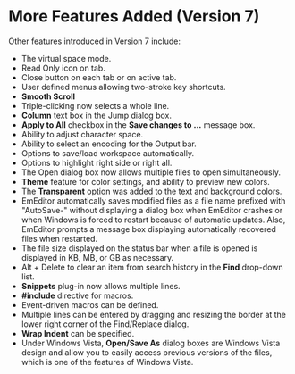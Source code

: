 # More Features Added (Version 7)

Other features introduced in Version 7 include:

- The virtual space mode.
- Read Only icon on tab.
- Close button on each tab or on active tab.
- User defined menus allowing two-stroke key shortcuts.
- **Smooth Scroll**
- Triple-clicking now selects a whole line.
- **Column** text box in the Jump dialog box.
- **Apply to All** checkbox in the **Save changes to ...** message box.
- Ability to adjust character space.
- Ability to select an encoding for the Output bar.
- Options to save/load workspace automatically.
- Options to highlight right side or right all.
- The Open dialog box now allows multiple files to open simultaneously.
- **Theme** feature for color settings, and ability to preview new colors.
- The **Transparent** option was added to the text and background colors.
- EmEditor automatically saves modified files as a file name prefixed with "AutoSave-" without displaying a dialog box when EmEditor crashes or when Windows is forced to restart because of automatic updates. Also, EmEditor prompts a
message box displaying automatically recovered files when restarted.
- The file size displayed on the status bar when a file is opened is displayed in KB, MB, or GB as necessary.
- Alt + Delete to clear an item from search history in the **Find** drop-down list.
- **Snippets** plug-in now allows multiple lines.
- **#include** directive for macros.
- Event-driven macros can be defined.
- Multiple lines can be entered by dragging and resizing the border at the lower right corner of the Find/Replace dialog.
- **Wrap Indent** can be specified.
- Under Windows Vista, **Open/Save As** dialog boxes are Windows Vista design and allow you to easily access previous versions of the files, which is one of the features of Windows Vista.
